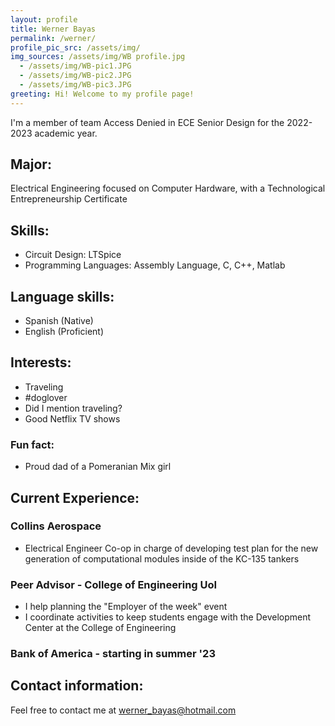 ```yaml
---
layout: profile
title: Werner Bayas
permalink: /werner/
profile_pic_src: /assets/img/
img_sources: /assets/img/WB profile.jpg
  - /assets/img/WB-pic1.JPG
  - /assets/img/WB-pic2.JPG
  - /assets/img/WB-pic3.JPG
greeting: Hi! Welcome to my profile page!
---
```


I'm a member of team Access Denied in ECE Senior Design for the 2022-2023 academic year.

## Major:

Electrical Engineering focused on Computer Hardware, with a Technological Entrepreneurship Certificate

## Skills:
- Circuit Design: LTSpice
- Programming Languages: Assembly Language, C, C++, Matlab

## Language skills:
- Spanish (Native)
- English (Proficient)

## Interests:
- Traveling
- #doglover
- Did I mention traveling?
- Good Netflix TV shows

### Fun fact: 
- Proud dad of a Pomeranian Mix girl  

## Current Experience:

### Collins Aerospace
- Electrical Engineer Co-op in charge of developing test plan 
for the new generation of computational modules inside of the KC-135 tankers

### Peer Advisor - College of Engineering UoI
- I help planning the "Employer of the week" event
- I coordinate activities to keep students
 engage with the Development Center at the College of Engineering

 ### Bank of America - starting in summer '23



## Contact information:
Feel free to contact me at [werner_bayas@hotmail.com](mailto:werner_bayas@hotmail.com)